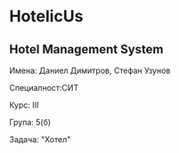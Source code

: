 # HotelicUs

## Hotel Management System

Имена: Даниел Димитров, Стефан Узунов

Специалност:СИТ

Курс: III

Група: 5(б)

Задача: "Хотел"